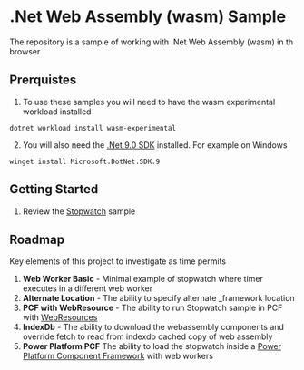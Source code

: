 # .Net Web Assembly (wasm) Sample

The repository is a sample of working with .Net Web Assembly (wasm) in th browser

## Prerquistes


1. To use these samples you will need to have the wasm experimental workload installed

```pwsh
dotnet workload install wasm-experimental
```

2. You will also need the [.Net 9.0 SDK](https://dotnet.microsoft.com/download/dotnet/9.0) installed. For example on Windows

```pwsh
winget install Microsoft.DotNet.SDK.9
```

## Getting Started

1. Review the [Stopwatch](./src/stopwatch/README.md) sample

## Roadmap

Key elements of this project to investigate as time permits

1. **Web Worker Basic** - Minimal example of stopwatch where timer executes in a different web worker
2. **Alternate Location** - The ability to specify alternate _framework location
3. **PCF with WebResource** - The ability to run Stopwatch sample in PCF with [WebResources](./src/stopwatch-pcf/README.md)
3. **IndexDb** - The ability to download the webassembly components and override fetch to read from indexdb cached copy of web assembly 
4. **Power Platform PCF** The ability to load the stopwatch inside a [Power Platform Component Framework](https://learn.microsoft.com/power-apps/developer/component-framework/overview) with web workers